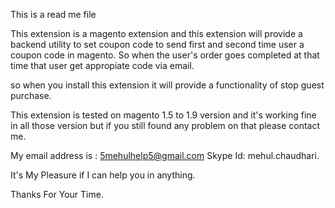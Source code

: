 This is a read me file

This extension is a magento extension and this extension will provide a backend utility to set coupon code to send first and second time user a coupon code in magento.
So when the user's order goes completed at that time that user get appropiate code via email.

so when you install this extension it will provide a functionality of stop guest purchase.

This extension is tested on magento 1.5 to 1.9 version and it's working fine in all those version but if you still found any problem on that please contact me.

My email address is : 5mehulhelp5@gmail.com
Skype Id: mehul.chaudhari.

It's My Pleasure if I can help you in anything.

Thanks For Your Time.
